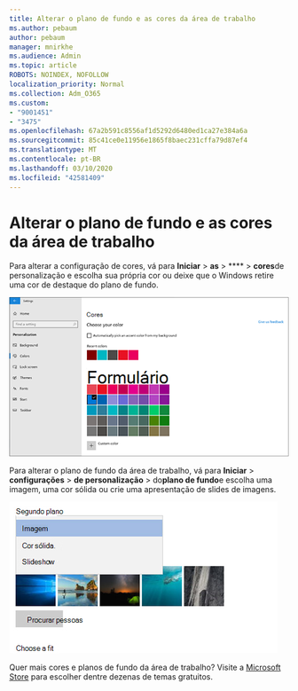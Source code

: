 ```yaml
---
title: Alterar o plano de fundo e as cores da área de trabalho
ms.author: pebaum
author: pebaum
manager: mnirkhe
ms.audience: Admin
ms.topic: article
ROBOTS: NOINDEX, NOFOLLOW
localization_priority: Normal
ms.collection: Adm_O365
ms.custom:
- "9001451"
- "3475"
ms.openlocfilehash: 67a2b591c8556af1d5292d6480ed1ca27e384a6a
ms.sourcegitcommit: 85c41ce0e11956e1865f8baec231cffa79d87ef4
ms.translationtype: MT
ms.contentlocale: pt-BR
ms.lasthandoff: 03/10/2020
ms.locfileid: "42581409"
---
```

# <a name="change-your-desktop-background-and-colors"></a>Alterar o plano de fundo e as cores da área de trabalho

Para alterar a configuração de cores, vá para **Iniciar** > **as** > **** > **cores**de personalização e escolha sua própria cor ou deixe que o Windows retire uma cor de destaque do plano de fundo.

![Personalize suas cores no Windows.](media/windows-personalization-colors.png)

Para alterar o plano de fundo da área de trabalho, vá para **Iniciar** > **configurações** > **de personalização** > do**plano de fundo**e escolha uma imagem, uma cor sólida ou crie uma apresentação de slides de imagens. 

![Altere o plano de fundo da área de trabalho do Windows.](media/windows-desktop-background.png)

Quer mais cores e planos de fundo da área de trabalho? Visite a [Microsoft Store](https://www.microsoft.com/store/collections/windowsthemes) para escolher dentre dezenas de temas gratuitos.

